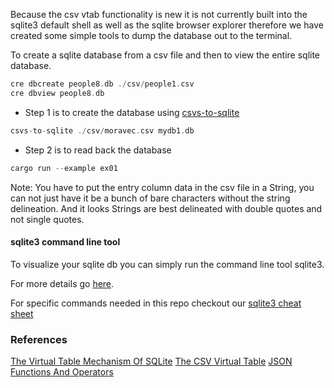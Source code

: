 
Because the csv vtab functionality is new it is not currently built into the sqlite3 default shell as well as the sqlite browser explorer therefore we have created some simple tools to dump the database out to the terminal.

To create a sqlite database from a csv file and then to view the entire sqlite database.

```rust
cre dbcreate people8.db ./csv/people1.csv
cre dbview people8.db
```

* Step 1 is to create the database using
[csvs-to-sqlite](https://github.com/simonw/csvs-to-sqlite)

```rust
csvs-to-sqlite ./csv/moravec.csv mydb1.db
```

* Step 2 is to read back the database

```rust
cargo run --example ex01
```

Note: You have to put the entry column data in the csv file in a String, you can not just have it be a bunch of bare characters without the string delineation. And it looks Strings are best delineated with double quotes and not single quotes.

#### sqlite3 command line tool

To visualize your sqlite db you can simply run the command line tool sqlite3.

For more details go [here](https://sqlite.org/cli.html).

For specific commands needed in this repo checkout our
[sqlite3 cheat sheet](./sqlite3.md)

### References

[The Virtual Table Mechanism Of SQLite](https://www.sqlite.org/vtab.html)
[The CSV Virtual Table](https://www.sqlite.org/csv.html)
[JSON Functions And Operators](https://www.sqlite.org/json1.html)
